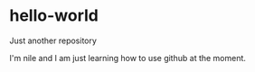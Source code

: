 # hello-world
Just another repository 

I'm nile and I am just learning how to use github at the moment. 
